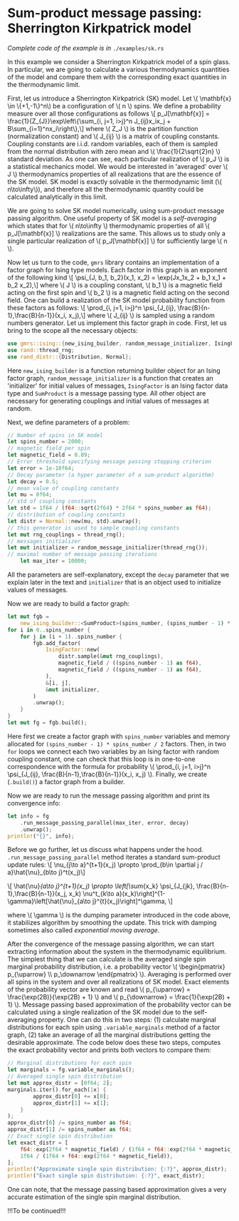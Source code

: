# Sum-product message passing: Sherrington Kirkpatrick model

_Complete code of the example is in_ `./examples/sk.rs`

In this example we consider a Sherrington Kirkpatrick model of a spin glass. In particular, we are going to calculate a various thermodynamics quantities of the model and compare them with the corresponding exact quantities in the thermodynamic limit.

First, let us introduce a Sherrington Kirkpatrick (SK) model. Let \\( \mathbf{x} \in \\{+1,-1\\}^n\\) be a configuration of \\( n \\) spins. We define a probability measure over all those configurations as follows \\[ p_J[\mathbf{x}] =  \frac{1}{Z_{J}}\exp\left\\{\sum_{i, j=1, i>j}^n J_{ij}x_ix_j + B\sum_{i=1}^nx_i\right\\},\\] where \\( Z_J \\) is the partition function (normalization constant) and \\( J_{ij} \\) is a matrix of coupling constants. Coupling constants are i.i.d. random variables, each of them is sampled from the normal distribution with zero mean and \\( \frac{1}{2\sqrt{2}n} \\) standard deviation. As one can see, each particular realization of \\( p_J \\) is a statistical mechanics model. We would be interested in 'averaged' over \\( J \\) thermodynamics properties of all realizations that are the essence of the SK model. SK model is exactly solvable in the thermodynamic limit (\\( n\to\infty\\)), and therefore all the thermodynamic quantity could be calculated analytically in this limit.

We are going to solve SK model numerically, using sum-product message passing algorithm. One useful property of SK model is a _self-averaging_ which states that for \\( n\to\infty \\) thermodynamic properties of all \\( p_J[\mathbf{x}] \\) realizations are the same. This allows us to study only a single particular realization of \\( p_J[\mathbf{x}] \\) for sufficiently large \\( n \\).

Now let us turn to the code, `gmrs` library contains an implementation of a factor graph for Ising type models. Each factor in this graph is an exponent of the following kind \\[ \psi_{J, b_1, b_2}(x_1, x_2) = \exp(Jx_1x_2 + b_1 x_1 + b_2 x_2),\\] where \\( J \\) is a coupling constant, \\( b_1 \\) is a magnetic field acting on the first spin and \\( b_2 \\) is a magnetic field acting on the second field. One can build a realization of the SK model probability function from these factors as follows: \\[ \prod_{i, j=1, i>j}^n \psi_{J_{ij}, \frac{B}{n-1},\frac{B}{n-1}}(x_i, x_j),\\] where \\( J_{ij} \\) is sampled using a random numbers generator. Let us implement this factor graph in code. First, let us bring to the scope all the necessary objects:
```rust
use gmrs::ising::{new_ising_builder, random_message_initializer, IsingFactor, SumProduct};
use rand::thread_rng;
use rand_distr::{Distribution, Normal};
```
Here `new_ising_builder` is a function returning builder object for an Ising factor graph, `random_message_initializer` is a function that creates an 'initializer' for initial values of messages, `IsingFactor` is an Ising factor data type and `SumProduct` is a message passing type. All other object are necessary for generating couplings and initial values of messages at random.

Next, we define parameters of a problem:
```rust
// Number of spins in SK model
let spins_number = 2000;
// magnetic field per spin
let magnetic_field = 0.89;
// Error threshold specifying message passing stopping criterion
let error = 1e-10f64;
// Decay parameter (a hyper parameter of a sum-product algorithm)
let decay = 0.5;
// mean value of coupling constants
let mu = 0f64;
// std of coupling constants
let std = 1f64 / (f64::sqrt(2f64) * 2f64 * spins_number as f64);
// distribution of coupling constants
let distr = Normal::new(mu, std).unwrap();
// this generator is used to sample coupling constants
let mut rng_couplings = thread_rng();
// messages initializer
let mut initializer = random_message_initializer(thread_rng());
// maximal number of message passing iterations
    let max_iter = 10000;
```
All the parameters are self-explanatory, except the `decay` parameter that we explain later in the text and `initializer` that is an object used to initialize values of messages.

Now we are ready to build a factor graph:
```rust
let mut fgb =
    new_ising_builder::<SumProduct>(spins_number, (spins_number - 1) * spins_number / 2);
for i in 0..spins_number {
    for j in (i + 1)..spins_number {
        fgb.add_factor(
            IsingFactor::new(
                distr.sample(&mut rng_couplings),
                magnetic_field / ((spins_number - 1) as f64),
                magnetic_field / ((spins_number - 1) as f64),
            ),
            &[i, j],
            &mut initializer,
        )
        .unwrap();
    }
}
let mut fg = fgb.build();
```
Here first we create a factor graph with `spins_number` variables and memory allocated for `(spins_number - 1) * spins_number / 2` factors. Then, in two `for` loops we connect each two variables by an Ising factor with random coupling constant, one can check that this loop is in one-to-one correspondence with the formula for probability \\( \prod_{i, j=1, i>j}^n \psi_{J_{ij}, \frac{B}{n-1},\frac{B}{n-1}}(x_i, x_j) \\). Finally, we create (`.build()`) a factor graph from a builder.

Now we are ready to run the message passing algorithm and print its convergence info:
```rust
let info = fg
    .run_message_passing_parallel(max_iter, error, decay)
    .unwrap();
println!("{}", info);
```
Before we go further, let us discuss what happens under the hood. `.run_message_passing_parallel` method iterates a standard sum-product update rules:
\\[ \nu_{j\to a}^{t+1}(x_j) \propto \prod_{b\in \partial j / a}\hat{\nu}_{b\to j}^t(x_j)\\]

\\[ \hat{\nu}_{a\to j}^{t+1}(x_j) \propto \left[\sum_{x_k} \psi_{J_{jk}, \frac{B}{n-1},\frac{B}{n-1}}(x_j, x_k) \nu^t_{k\to a}(x_k)\right]^{1-\gamma}\left[\hat{\nu}_{a\to j}^{t}(x_j)\right]^\gamma, \\]


where \\( \gamma \\) is the dumping parameter introduced in the code above, it stabilizes algorithm by smoothing the update. This trick with damping sometimes also called _exponential moving average_.

After the convergence of the message passing algorithm, we can start extracting information about the system in the thermodynamic equilibrium. The simplest thing that we can calculate is the averaged single spin marginal probability distribution, i.e. a probability vector \\( \begin{pmatrix} p_{\uparrow} \\\\ p_\downarrow \end{pmatrix} \\). Averaging is performed over all spins in the system and over all realizations of SK model. Exact elements of the probability vector are known and read \\( p_{\uparrow} = \frac{\exp(2B)}{\exp(2B) + 1} \\) and \\( p_{\downarrow} = \frac{1}{\exp(2B) + 1} \\). Message passing based approximation of the probability vector can be calculated using a single realization of the SK model due to the self-averaging property. One can do this in two steps: (1) calculate marginal distributions for each spin using `.variable_marginals` method of a factor graph, (2) take an average of all the marginal distributions getting the desirable approximate. The code below does these two steps, computes the exact probability vector and prints both vectors to compare them:
```rust
// Marginal distributions for each spin
let marginals = fg.variable_marginals();
// Averaged single spin distribution
let mut approx_distr = [0f64; 2];
marginals.iter().for_each(|x| {
        approx_distr[0] += x[0];
        approx_distr[1] += x[1];
    }
);
approx_distr[0] /= spins_number as f64;
approx_distr[1] /= spins_number as f64;
// Exact single spin distribution
let exact_distr = [
    f64::exp(2f64 * magnetic_field) / (1f64 + f64::exp(2f64 * magnetic_field)),
    1f64 / (1f64 + f64::exp(2f64 * magnetic_field)),
];
println!("Approximate single spin distribution: {:?}", approx_distr);
println!("Exact single spin distribution: {:?}", exact_distr);
```
One can note, that the message passing based approximation gives a very accurate estimation of the single spin marginal distribution.

!!!To be continued!!!
